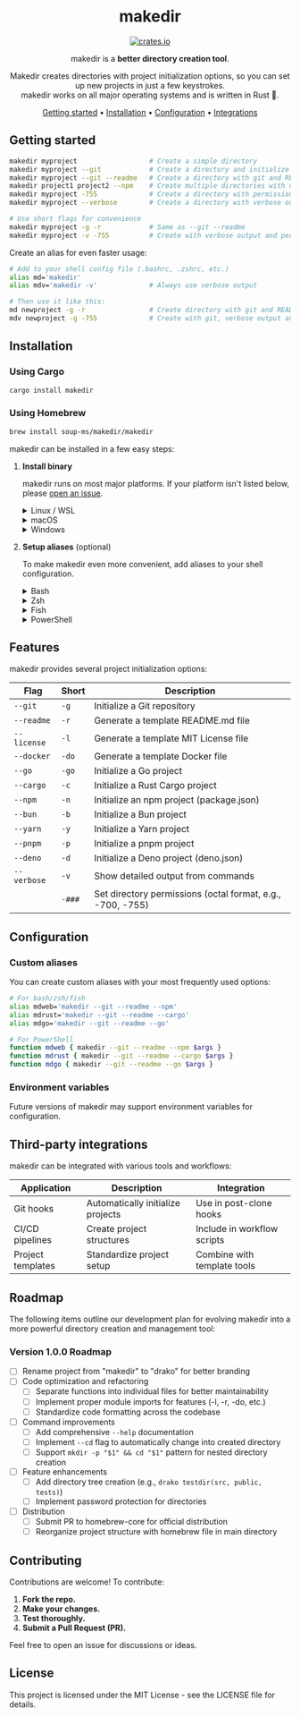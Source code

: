 <!-- markdownlint-configure-file {
  "MD013": {
    "code_blocks": false,
    "tables": false
  },
  "MD033": false,
  "MD041": false
} -->

<div align="center">

# makedir

[![crates.io](https://img.shields.io/crates/v/makedir?logo=rust&logoColor=white&style=flat-square)](https://crates.io/crates/makedir)

makedir is a **better directory creation tool**.

Makedir creates directories with project initialization options, so you can set up
new projects in just a few keystrokes.<br />
makedir works on all major operating systems and is written in Rust 🦀.

[Getting started](#getting-started) •
[Installation](#installation) •
[Configuration](#configuration) •
[Integrations](#third-party-integrations)

</div>

## Getting started

```sh
makedir myproject                  # Create a simple directory
makedir myproject --git            # Create a directory and initialize git
makedir myproject --git --readme   # Create a directory with git and README.md
makedir project1 project2 --npm    # Create multiple directories with npm init
makedir myproject -755             # Create a directory with permissions set to 755
makedir myproject --verbose        # Create a directory with verbose output

# Use short flags for convenience
makedir myproject -g -r            # Same as --git --readme
makedir myproject -v -755          # Create with verbose output and permissions 755
```

Create an alias for even faster usage:

```sh
# Add to your shell config file (.bashrc, .zshrc, etc.)
alias md='makedir'
alias mdv='makedir -v'             # Always use verbose output

# Then use it like this:
md newproject -g -r                # Create directory with git and README
mdv newproject -g -755             # Create with git, verbose output and permissions 755
```

## Installation

### Using Cargo

```bash
cargo install makedir
```

### Using Homebrew

```bash
brew install soup-ms/makedir/makedir
```

makedir can be installed in a few easy steps:

1. **Install binary**

   makedir runs on most major platforms. If your platform isn't listed below,
   please [open an issue](https://github.com/soup-ms/makedir/issues).

   <details>
   <summary>Linux / WSL</summary>

   > Using cargo:
   >
   > ```sh
   > cargo install makedir --locked
   > ```
   >
   > Using Homebrew:
   >
   > ```sh
   > brew install soup-ms/makedir/makedir
   > ```
   >
   > Or, use the install script:
   >
   > ```sh
   > curl -sSfL https://raw.githubusercontent.com/soup-ms/makedir/master/install.sh | sh
   > ```

   </details>

   <details>
   <summary>macOS</summary>

   > Using Homebrew:
   >
   > ```sh
   > brew tap soup-ms/makedir
   > brew install makedir
   > ```
   >
   > Using cargo:
   >
   > ```sh
   > cargo install makedir --locked
   > ```
   >
   > Or, use the install script:
   >
   > ```sh
   > curl -sSfL https://raw.githubusercontent.com/soup-ms/makedir/master/install.sh | sh
   > ```

   </details>

   <details>
   <summary>Windows</summary>

   > makedir works with PowerShell, as well as shells running in Cygwin, Git
   > Bash, and MSYS2.
   >
   > The recommended way to install makedir is via cargo:
   >
   > ```sh
   > cargo install makedir --locked
   > ```
   >
   > If you're using Cygwin, Git Bash, or MSYS2, you can also use the install script:
   >
   > ```sh
   > curl -sSfL https://raw.githubusercontent.com/soup-ms/makedir/master/install.sh | sh
   > ```

   </details>

2. **Setup aliases** (optional)

   To make makedir even more convenient, add aliases to your shell configuration.

   <details>
   <summary>Bash</summary>

   > Add this to your config file (usually `~/.bashrc`):
   >
   > ```sh
   > # Basic alias
   > alias md='makedir'
   >
   > # Aliases with common options
   > alias mdg='makedir --git'
   > alias mdr='makedir --readme'
   > alias mdgr='makedir --git --readme'
   >
   > # For shell completion (if available)
   > eval "$(makedir --completion bash)"
   > ```

   </details>

   <details>
   <summary>Zsh</summary>

   > Add this to your config file (usually `~/.zshrc`):
   >
   > ```sh
   > # Basic alias
   > alias md='makedir'
   >
   > # Aliases with common options
   > alias mdg='makedir --git'
   > alias mdr='makedir --readme'
   > alias mdgr='makedir --git --readme'
   >
   > # For shell completion (if available)
   > eval "$(makedir --completion zsh)"
   > ```

   </details>

   <details>
   <summary>Fish</summary>

   > Add this to your config file (usually `~/.config/fish/config.fish`):
   >
   > ```sh
   > # Basic alias
   > alias md='makedir'
   >
   > # Aliases with common options
   > alias mdg='makedir --git'
   > alias mdr='makedir --readme'
   > alias mdgr='makedir --git --readme'
   >
   > # For shell completion (if available)
   > makedir --completion fish | source
   > ```

   </details>

   <details>
   <summary>PowerShell</summary>

   > Add this to your PowerShell profile (find it by running `echo $profile`):
   >
   > ```powershell
   > # Basic alias
   > Set-Alias -Name md -Value makedir
   >
   > # Function aliases with common options
   > function mdg { makedir --git $args }
   > function mdr { makedir --readme $args }
   > function mdgr { makedir --git --readme $args }
   > ```

   </details>

## Features

makedir provides several project initialization options:

| Flag        | Short  | Description                                                |
| ----------- | ------ | ---------------------------------------------------------- |
| `--git`     | `-g`   | Initialize a Git repository                                |
| `--readme`  | `-r`   | Generate a template README.md file                         |
| `--license` | `-l`   | Generate a template MIT License file                       |
| `--docker`  | `-do`  | Generate a template Docker file                            |
| `--go`      | `-go`  | Initialize a Go project                                    |
| `--cargo`   | `-c`   | Initialize a Rust Cargo project                            |
| `--npm`     | `-n`   | Initialize an npm project (package.json)                   |
| `--bun`     | `-b`   | Initialize a Bun project                                   |
| `--yarn`    | `-y`   | Initialize a Yarn project                                  |
| `--pnpm`    | `-p`   | Initialize a pnpm project                                  |
| `--deno`    | `-d`   | Initialize a Deno project (deno.json)                      |
| `--verbose` | `-v`   | Show detailed output from commands                         |
|             | `-###` | Set directory permissions (octal format, e.g., -700, -755) |

## Configuration

### Custom aliases

You can create custom aliases with your most frequently used options:

```sh
# For bash/zsh/fish
alias mdweb='makedir --git --readme --npm'
alias mdrust='makedir --git --readme --cargo'
alias mdgo='makedir --git --readme --go'

# For PowerShell
function mdweb { makedir --git --readme --npm $args }
function mdrust { makedir --git --readme --cargo $args }
function mdgo { makedir --git --readme --go $args }
```

### Environment variables

Future versions of makedir may support environment variables for configuration.

## Third-party integrations

makedir can be integrated with various tools and workflows:

| Application       | Description                       | Integration                 |
| ----------------- | --------------------------------- | --------------------------- |
| Git hooks         | Automatically initialize projects | Use in post-clone hooks     |
| CI/CD pipelines   | Create project structures         | Include in workflow scripts |
| Project templates | Standardize project setup         | Combine with template tools |

## Roadmap

The following items outline our development plan for evolving makedir into a more powerful directory creation and management tool:

### Version 1.0.0 Roadmap

- [ ] Rename project from "makedir" to "drako" for better branding
- [ ] Code optimization and refactoring
  - [ ] Separate functions into individual files for better maintainability
  - [ ] Implement proper module imports for features (-l, -r, -do, etc.)
  - [ ] Standardize code formatting across the codebase
- [ ] Command improvements
  - [ ] Add comprehensive `--help` documentation
  - [ ] Implement `--cd` flag to automatically change into created directory
  - [ ] Support `mkdir -p "$1" && cd "$1"` pattern for nested directory creation
- [ ] Feature enhancements
  - [ ] Add directory tree creation (e.g., `drako testdir(src, public, tests)`)
  - [ ] Implement password protection for directories
- [ ] Distribution
  - [ ] Submit PR to homebrew-core for official distribution
  - [ ] Reorganize project structure with homebrew file in main directory

## Contributing

Contributions are welcome! To contribute:

1. **Fork the repo.**
2. **Make your changes.**
3. **Test thoroughly.**
4. **Submit a Pull Request (PR).**

Feel free to open an issue for discussions or ideas.

## License

This project is licensed under the MIT License - see the LICENSE file for details.
